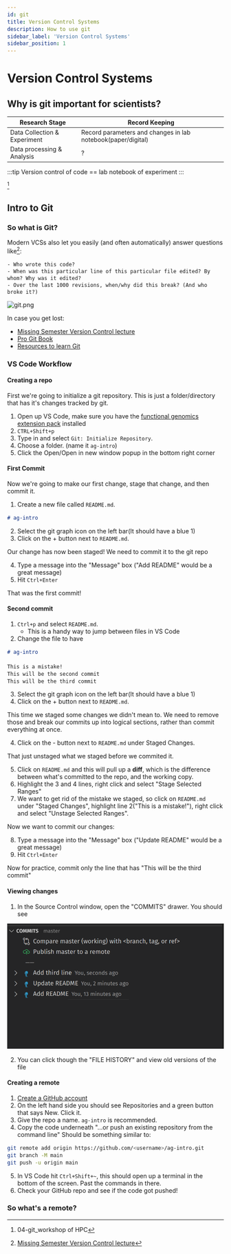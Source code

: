 ```yaml
---
id: git
title: Version Control Systems
description: How to use git
sidebar_label: 'Version Control Systems'
sidebar_position: 1
---
```


# Version Control Systems

## Why is git important for scientists?

| Research Stage               | Record Keeping                                               |
| ---------------------------- | ------------------------------------------------------------ |
| Data Collection & Experiment | Record parameters and changes in lab notebook(paper/digital) |
| Data processing & Analysis   | ?                                                            |

:::tip
Version control of code == lab notebook of experiment
:::

[^1]

## Intro to Git

### So what is Git?

Modern VCSs also let you easily (and often automatically) answer questions like[^2]:

    - Who wrote this code?
    - When was this particular line of this particular file edited? By whom? Why was it edited?
    - Over the last 1000 revisions, when/why did this break? (And who broke it?)

![git.png](https://imgs.xkcd.com/comics/git.png)

In case you get lost:

- [Missing Semester Version Control lecture](https://missing.csail.mit.edu/2020/version-control/)
- [Pro Git Book](https://git-scm.com/book/en/v2)
- [Resources to learn Git](https://try.github.io/)

### VS Code Workflow

#### Creating a repo

First we're going to initialize a git repository. This is just a
folder/directory that has it's changes tracked by git.

1. Open up VS Code, make sure you have the [functional genomics extension pack](https://marketplace.visualstudio.com/items?itemName=FunctionalGenomics.functional-genomics) installed
2. `CTRL+Shift+p`
3. Type in and select `Git: Initialize Repository`.
4. Choose a folder. (name it `ag-intro`)
5. Click the Open/Open in new window popup in the bottom right corner

#### First Commit

Now we're going to make our first change, stage that change, and then commit it.

1. Create a new file called `README.md`.

```md title="README.md"
# ag-intro
```

2. Select the git graph icon on the left bar(It should have a blue 1)
3. Click on the + button next to `README.md`.

Our change has now been staged! We need to commit it to the git repo

4. Type a message into the "Message" box ("Add README" would be a great message)
5. Hit `Ctrl+Enter`

That was the first commit!

#### Second commit

1. `Ctrl+p` and select `README.md`.
   - This is a handy way to jump between files in VS Code
2. Change the file to have

```md title="README.md"
# ag-intro

This is a mistake!
This will be the second commit
This will be the third commit
```

3. Select the git graph icon on the left bar(It should have a blue 1)
4. Click on the + button next to `README.md`.

This time we staged some changes we didn't mean to. We need to remove those and
break our commits up into logical sections, rather than commit everything at
once.

4. Click on the - button next to `README.md` under Staged Changes.

That just unstaged what we staged before we commited it.

5. Click on `README.md` and this will pull up a **diff**, which is the
   difference between what's committed to the repo, and the working copy.
6. Highlight the 3 and 4 lines, right click and select "Stage Selected Ranges"
7. We want to get rid of the mistake we staged, so click on `README.md` under
   "Staged Changes", highlight line 2("This is a mistake!"), right click and
   select "Unstage Selected Ranges".

Now we want to commit our changes:

8. Type a message into the "Message" box ("Update README" would be a great message)
9. Hit `Ctrl+Enter`

Now for practice, commit only the line that has "This will be the third commit"

#### Viewing changes

1. In the Source Control window, open the "COMMITS" drawer. You should see

![VS Code Commits](/img/week_02/vs_code_commits.png)

2. You can click though the "FILE HISTORY" and view old versions of the file

[^1]: 04-git_workshop of HPC
[^2]: [Missing Semester Version Control lecture](https://missing.csail.mit.edu/2020/version-control/)

#### Creating a remote

1. [Create a GitHub account](https://github.com/join)
2. On the left hand side you should see Repositories and a green button that
   says New. Click it.
3. Give the repo a name. `ag-intro` is recommended.
4. Copy the code underneath "...or push an existing repository from the command line"
   Should be something similar to:

```bash
git remote add origin https://github.com/<username>/ag-intro.git
git branch -M main
git push -u origin main
```

5. In VS Code hit `Ctrl+Shift+~`, this should open up a terminal in the bottom
   of the screen. Past the commands in there.
6. Check your GitHub repo and see if the code got pushed!

### So what's a remote?

